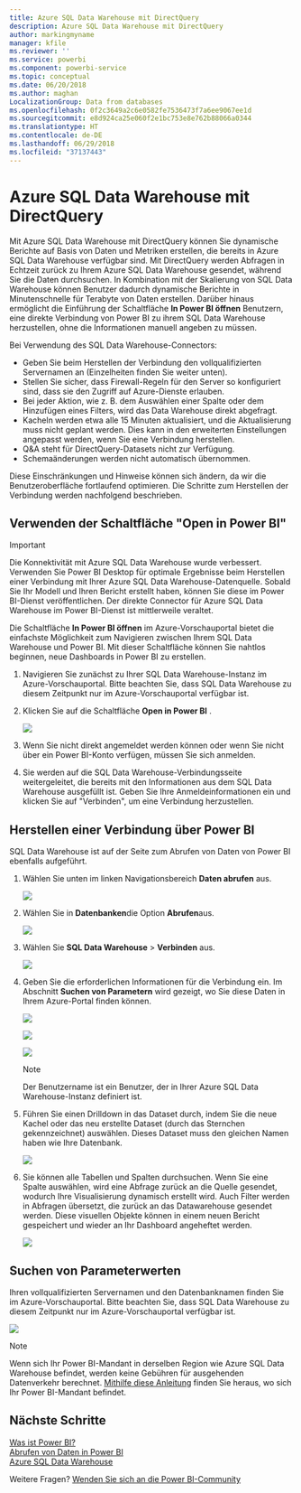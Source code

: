 ```yaml
---
title: Azure SQL Data Warehouse mit DirectQuery
description: Azure SQL Data Warehouse mit DirectQuery
author: markingmyname
manager: kfile
ms.reviewer: ''
ms.service: powerbi
ms.component: powerbi-service
ms.topic: conceptual
ms.date: 06/20/2018
ms.author: maghan
LocalizationGroup: Data from databases
ms.openlocfilehash: 0f2c3649a2c6e0582fe7536473f7a6ee9067ee1d
ms.sourcegitcommit: e8d924ca25e060f2e1bc753e8e762b88066a0344
ms.translationtype: HT
ms.contentlocale: de-DE
ms.lasthandoff: 06/29/2018
ms.locfileid: "37137443"
---
```

# <a name="azure-sql-data-warehouse-with-directquery"></a>Azure SQL Data Warehouse mit DirectQuery
Mit Azure SQL Data Warehouse mit DirectQuery können Sie dynamische Berichte auf Basis von Daten und Metriken erstellen, die bereits in Azure SQL Data Warehouse verfügbar sind. Mit DirectQuery werden Abfragen in Echtzeit zurück zu Ihrem Azure SQL Data Warehouse gesendet, während Sie die Daten durchsuchen. In Kombination mit der Skalierung von SQL Data Warehouse können Benutzer dadurch dynamische Berichte in Minutenschnelle für Terabyte von Daten erstellen. Darüber hinaus ermöglicht die Einführung der Schaltfläche **In Power BI öffnen** Benutzern, eine direkte Verbindung von Power BI zu ihrem SQL Data Warehouse herzustellen, ohne die Informationen manuell angeben zu müssen.

Bei Verwendung des SQL Data Warehouse-Connectors:

* Geben Sie beim Herstellen der Verbindung den vollqualifizierten Servernamen an (Einzelheiten finden Sie weiter unten).
* Stellen Sie sicher, dass Firewall-Regeln für den Server so konfiguriert sind, dass sie den Zugriff auf Azure-Dienste erlauben.
* Bei jeder Aktion, wie z. B. dem Auswählen einer Spalte oder dem Hinzufügen eines Filters, wird das Data Warehouse direkt abgefragt.
* Kacheln werden etwa alle 15 Minuten aktualisiert, und die Aktualisierung muss nicht geplant werden.  Dies kann in den erweiterten Einstellungen angepasst werden, wenn Sie eine Verbindung herstellen.
* Q&A steht für DirectQuery-Datasets nicht zur Verfügung.
* Schemaänderungen werden nicht automatisch übernommen.

Diese Einschränkungen und Hinweise können sich ändern, da wir die Benutzeroberfläche fortlaufend optimieren. Die Schritte zum Herstellen der Verbindung werden nachfolgend beschrieben.

## <a name="using-the-open-in-power-bi-button"></a>Verwenden der Schaltfläche "Open in Power BI"

> [!Important]
> Die Konnektivität mit Azure SQL Data Warehouse wurde verbessert.  Verwenden Sie Power BI Desktop für optimale Ergebnisse beim Herstellen einer Verbindung mit Ihrer Azure SQL Data Warehouse-Datenquelle.  Sobald Sie Ihr Modell und Ihren Bericht erstellt haben, können Sie diese im Power BI-Dienst veröffentlichen.  Der direkte Connector für Azure SQL Data Warehouse im Power BI-Dienst ist mittlerweile veraltet.
>

Die Schaltfläche **In Power BI öffnen** im Azure-Vorschauportal bietet die einfachste Möglichkeit zum Navigieren zwischen Ihrem SQL Data Warehouse und Power BI. Mit dieser Schaltfläche können Sie nahtlos beginnen, neue Dashboards in Power BI zu erstellen.

1. Navigieren Sie zunächst zu Ihrer SQL Data Warehouse-Instanz im Azure-Vorschauportal. Bitte beachten Sie, dass SQL Data Warehouse zu diesem Zeitpunkt nur im Azure-Vorschauportal verfügbar ist.
2. Klicken Sie auf die Schaltfläche **Open in Power BI** .
   
    ![](media/service-azure-sql-data-warehouse-with-direct-connect/openinpowerbi.png)
3. Wenn Sie nicht direkt angemeldet werden können oder wenn Sie nicht über ein Power BI-Konto verfügen, müssen Sie sich anmelden.
4. Sie werden auf die SQL Data Warehouse-Verbindungsseite weitergeleitet, die bereits mit den Informationen aus dem SQL Data Warehouse ausgefüllt ist. Geben Sie Ihre Anmeldeinformationen ein und klicken Sie auf "Verbinden", um eine Verbindung herzustellen.

## <a name="connecting-through-power-bi"></a>Herstellen einer Verbindung über Power BI
SQL Data Warehouse ist auf der Seite zum Abrufen von Daten von Power BI ebenfalls aufgeführt. 

1. Wählen Sie unten im linken Navigationsbereich **Daten abrufen** aus.  
   
    ![](media/service-azure-sql-data-warehouse-with-direct-connect/getdatabutton.png)
2. Wählen Sie in **Datenbanken**die Option **Abrufen**aus.
   
    ![](media/service-azure-sql-data-warehouse-with-direct-connect/databases.png)
3. Wählen Sie **SQL Data Warehouse** \> **Verbinden** aus.
   
    ![](media/service-azure-sql-data-warehouse-with-direct-connect/azuresqldatawarehouseconnect.png)
4. Geben Sie die erforderlichen Informationen für die Verbindung ein. Im Abschnitt **Suchen von Parametern** wird gezeigt, wo Sie diese Daten in Ihrem Azure-Portal finden können.
   
    ![](media/service-azure-sql-data-warehouse-with-direct-connect/servername.png)
   
    ![](media/service-azure-sql-data-warehouse-with-direct-connect/servernamewithadvanced.png)
   
    ![](media/service-azure-sql-data-warehouse-with-direct-connect/username.png)
   
   > [!NOTE]
   > Der Benutzername ist ein Benutzer, der in Ihrer Azure SQL Data Warehouse-Instanz definiert ist.
   > 
   > 
5. Führen Sie einen Drilldown in das Dataset durch, indem Sie die neue Kachel oder das neu erstellte Dataset (durch das Sternchen gekennzeichnet) auswählen. Dieses Dataset muss den gleichen Namen haben wie Ihre Datenbank.
   
    ![](media/service-azure-sql-data-warehouse-with-direct-connect/dataset2.png)
6. Sie können alle Tabellen und Spalten durchsuchen. Wenn Sie eine Spalte auswählen, wird eine Abfrage zurück an die Quelle gesendet, wodurch Ihre Visualisierung dynamisch erstellt wird. Auch Filter werden in Abfragen übersetzt, die zurück an das Datawarehouse gesendet werden. Diese visuellen Objekte können in einem neuen Bericht gespeichert und wieder an Ihr Dashboard angeheftet werden.
   
    ![](media/service-azure-sql-data-warehouse-with-direct-connect/explore3.png)

## <a name="finding-parameter-values"></a>Suchen von Parameterwerten
Ihren vollqualifizierten Servernamen und den Datenbanknamen finden Sie im Azure-Vorschauportal. Bitte beachten Sie, dass SQL Data Warehouse zu diesem Zeitpunkt nur im Azure-Vorschauportal verfügbar ist.

![](media/service-azure-sql-data-warehouse-with-direct-connect/azureportal.png)

> [!NOTE]
> Wenn sich Ihr Power BI-Mandant in derselben Region wie Azure SQL Data Warehouse befindet, werden keine Gebühren für ausgehenden Datenverkehr berechnet. [Mithilfe diese Anleitung](https://docs.microsoft.com/power-bi/service-admin-where-is-my-tenant-located) finden Sie heraus, wo sich Ihr Power BI-Mandant befindet.
>

## <a name="next-steps"></a>Nächste Schritte
[Was ist Power BI?](power-bi-overview.md)  
[Abrufen von Daten in Power BI](service-get-data.md)  
[Azure SQL Data Warehouse](https://azure.microsoft.com/documentation/services/sql-data-warehouse/)  

Weitere Fragen? [Wenden Sie sich an die Power BI-Community](http://community.powerbi.com/)